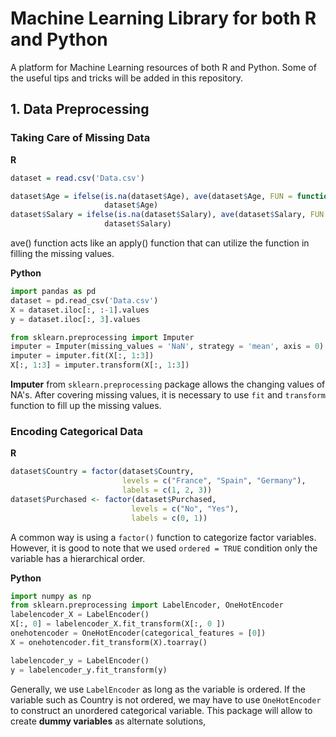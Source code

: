 # Machine Learning Library for both R and Python
A platform for Machine Learning resources of both R and Python.
Some of the useful tips and tricks will be added in this repository.

## 1. Data Preprocessing

### Taking Care of Missing Data
**R**
```r
dataset = read.csv('Data.csv')

dataset$Age = ifelse(is.na(dataset$Age), ave(dataset$Age, FUN = function(x) mean(x, na.rm = TRUE)),
                     dataset$Age)
dataset$Salary = ifelse(is.na(dataset$Salary), ave(dataset$Salary, FUN = function(x) mean(x, na.rm = TRUE)),
                     dataset$Salary)
```
ave() function acts like an apply() function that can utilize the function in filling the missing values.


**Python**
```python
import pandas as pd
dataset = pd.read_csv('Data.csv')
X = dataset.iloc[:, :-1].values
y = dataset.iloc[:, 3].values

from sklearn.preprocessing import Imputer
imputer = Imputer(missing_values = 'NaN', strategy = 'mean', axis = 0)
imputer = imputer.fit(X[:, 1:3])
X[:, 1:3] = imputer.transform(X[:, 1:3])
```
**Imputer** from `sklearn.preprocessing` package allows the changing values of NA's.
After covering missing values, it is necessary to use `fit` and `transform` function to fill up the missing values.


### Encoding Categorical Data
**R**
```r
dataset$Country = factor(dataset$Country, 
                         levels = c("France", "Spain", "Germany"),
                         labels = c(1, 2, 3))
dataset$Purchased <- factor(dataset$Purchased, 
                           levels = c("No", "Yes"),
                           labels = c(0, 1))
```
A common way is using a `factor()` function to categorize factor variables. However, it is good to note that we used `ordered = TRUE` condition only the variable has a hierarchical order.


**Python**
```Python
import numpy as np
from sklearn.preprocessing import LabelEncoder, OneHotEncoder
labelencoder_X = LabelEncoder()
X[:, 0] = labelencoder_X.fit_transform(X[:, 0 ])
onehotencoder = OneHotEncoder(categorical_features = [0])
X = onehotencoder.fit_transform(X).toarray()

labelencoder_y = LabelEncoder()
y = labelencoder_y.fit_transform(y)
```
Generally, we use `LabelEncoder` as long as the variable is ordered.
If the variable such as Country is not ordered, we may have to use `OneHotEncoder` to construct an unordered categorical variable. This package will allow to create **dummy variables** as alternate solutions,
